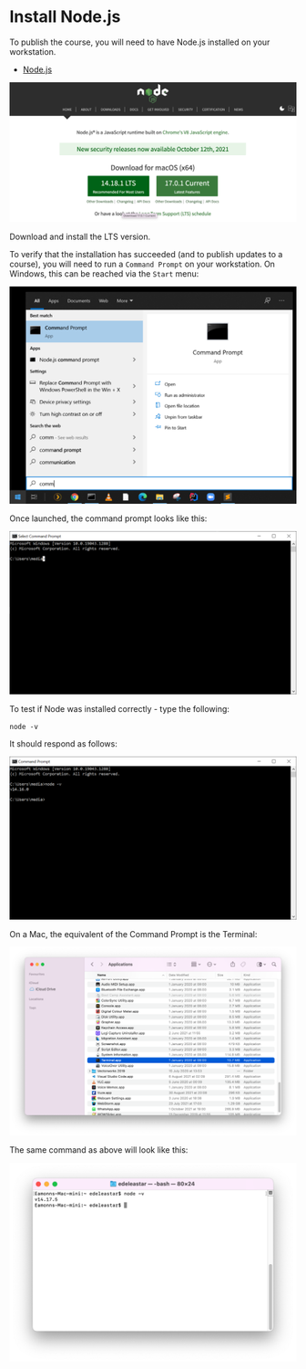 # Install Node.js

To publish the course, you will need to have Node.js installed on your workstation.

- [Node.js](https://nodejs.org)

![](img/06x.png)


Download and install the LTS version.

To verify that the installation has succeeded (and to publish updates to a course), you will need to run a `Command Prompt` on your workstation. On Windows, this can be reached via the `Start` menu:

![](img/25x.png)

Once launched, the command prompt looks like this:

![](img/26x.png)

To test if Node was installed correctly - type the following:

~~~
node -v
~~~

It should respond as follows:

![](img/27x.png)

On a Mac, the equivalent of the Command Prompt is the Terminal:

![](img/28x.png)

The same command as above will look like this:

![](img/29x.png)

